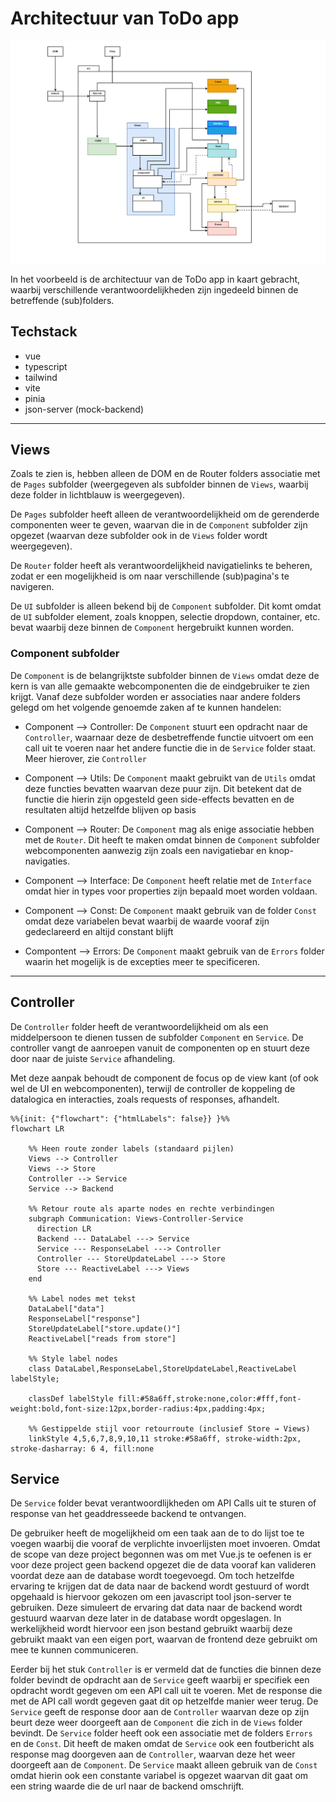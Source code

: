 # Architectuur van ToDo app

![frontend architecture](../model/simple_frontend_architecture_new.png)

In het voorbeeld is de architectuur van de ToDo app in kaart gebracht, waarbij verschillende verantwoordelijkheden zijn ingedeeld binnen de betreffende (sub)folders.

## Techstack

- vue
- typescript
- tailwind
- vite
- pinia
- json-server (mock-backend)

---

## Views

Zoals te zien is, hebben alleen de DOM en de Router folders associatie met de `Pages` subfolder (weergegeven als subfolder binnen de `Views`, waarbij deze folder in lichtblauw is weergegeven).

De `Pages` subfolder heeft alleen de verantwoordelijkheid om de gerenderde componenten weer te geven, waarvan die in de `Component` subfolder zijn opgezet (waarvan deze subfolder ook in de `Views` folder wordt weergegeven).

De `Router` folder heeft als verantwoordelijkheid navigatielinks te beheren, zodat er een mogelijkheid is om naar verschillende (sub)pagina's te navigeren.

De `UI` subfolder is alleen bekend bij de `Component` subfolder. Dit komt omdat de `UI` subfolder element, zoals knoppen, selectie dropdown, container, etc. bevat waarbij deze binnen de `Component` hergebruikt kunnen worden.

### Component subfolder

De `Component` is de belangrijktste subfolder binnen de `Views` omdat deze de kern is van alle gemaakte webcomponenten die de eindgebruiker te zien krijgt. Vanaf deze subfolder worden er associaties naar andere folders gelegd om het volgende genoemde zaken af te kunnen handelen:

- Component --> Controller:
  De `Component` stuurt een opdracht naar de `Controller`, waarnaar deze de desbetreffende functie uitvoert om een call uit te voeren naar het andere functie die in de `Service` folder staat. Meer hierover, zie `Controller`
  <br />

- Component --> Utils:
  De `Component` maakt gebruikt van de `Utils` omdat deze functies bevatten waarvan deze puur zijn. Dit betekent dat de functie die hierin zijn opgesteld geen side-effects bevatten en de resultaten altijd hetzelfde blijven op basis
  <br />

- Component --> Router:
  De `Component` mag als enige associatie hebben met de `Router`. Dit heeft te maken omdat binnen de `Component` subfolder webcomponenten aanwezig zijn zoals een navigatiebar en knop-navigaties.
  <br />

- Component --> Interface:
  De `Component` heeft relatie met de `Interface` omdat hier in types voor properties zijn bepaald moet worden voldaan.
  <br />

- Component --> Const:
  De `Component` maakt gebruik van de folder `Const` omdat deze variabelen bevat waarbij de waarde vooraf zijn gedeclareerd en altijd constant blijft
  <br />

- Compontent --> Errors:
  De `Component` maakt gebruik van de `Errors` folder waarin het mogelijk is de excepties meer te specificeren.

---

## Controller

De `Controller` folder heeft de verantwoordelijkheid om als een middelpersoon te dienen tussen de subfolder `Component` en `Service`. De controller vangt de aanroepen vanuit de componenten op en stuurt deze door naar de juiste `Service` afhandeling.

Met deze aanpak behoudt de component de focus op de view kant (of ook wel de UI en webcomponenten), terwijl de controller de koppeling de datalogica en interacties, zoals requests of responses, afhandelt.

```mermaid
%%{init: {"flowchart": {"htmlLabels": false}} }%%
flowchart LR

    %% Heen route zonder labels (standaard pijlen)
    Views --> Controller
    Views --> Store
    Controller --> Service
    Service --> Backend

    %% Retour route als aparte nodes en rechte verbindingen
    subgraph Communication: Views-Controller-Service
      direction LR
      Backend --- DataLabel ---> Service
      Service --- ResponseLabel ---> Controller
      Controller --- StoreUpdateLabel ---> Store
      Store --- ReactiveLabel ---> Views
    end

    %% Label nodes met tekst
    DataLabel["data"]
    ResponseLabel["response"]
    StoreUpdateLabel["store.update()"]
    ReactiveLabel["reads from store"]

    %% Style label nodes
    class DataLabel,ResponseLabel,StoreUpdateLabel,ReactiveLabel labelStyle;

    classDef labelStyle fill:#58a6ff,stroke:none,color:#fff,font-weight:bold,font-size:12px,border-radius:4px,padding:4px;

    %% Gestippelde stijl voor retourroute (inclusief Store → Views)
    linkStyle 4,5,6,7,8,9,10,11 stroke:#58a6ff, stroke-width:2px, stroke-dasharray: 6 4, fill:none

```

## Service

De `Service` folder bevat verantwoordlijkheden om API Calls uit te sturen of response van het geaddresseede backend te ontvangen.

De gebruiker heeft de mogelijkheid om een taak aan de to do lijst toe te voegen waarbij die vooraf de verplichte invoerlijsten moet invoeren.
Omdat de scope van deze project begonnen was om met Vue.js te oefenen is er voor deze project geen backend opgezet die de data vooraf kan valideren voordat deze aan de database wordt toegevoegd. Om toch hetzelfde ervaring te krijgen dat de data naar de backend wordt gestuurd of wordt opgehaald is hiervoor gekozen om een javascript tool json-server te gebruiken. Deze simuleert de ervaring dat data naar de backend wordt gestuurd waarvan deze later in de database wordt opgeslagen. In werkelijkheid wordt hiervoor een json bestand gebruikt waarbij deze gebruikt maakt van een eigen port, waarvan de frontend deze gebruikt om mee te kunnen communiceren.

Eerder bij het stuk `Controller` is er vermeld dat de functies die binnen deze folder bevindt de opdracht aan de `Service` geeft waarbij er specifiek een opdracht wordt gegeven om een API call uit te voeren. Met de response die met de API call wordt gegeven gaat dit op hetzelfde manier weer terug. De `Service` geeft de response door aan de `Controller` waarvan deze op zijn beurt deze weer doorgeeft aan de `Component` die zich in de `Views` folder bevindt. De `Service` folder heeft ook een associatie met de folders `Errors` en de `Const`. Dit heeft de maken omdat de `Service` ook een foutbericht als response mag doorgeven aan de `Controller`, waarvan deze het weer doorgeeft aan de `Component`. De `Service` maakt alleen gebruik van de `Const` omdat hierin ook een constante variabel is opgezet waarvan dit gaat om een string waarde die de url naar de backend omschrijft.

